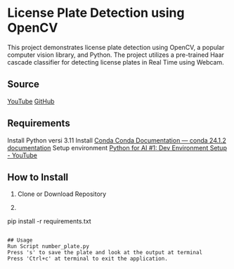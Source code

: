 # License Plate Detection using OpenCV
This project demonstrates license plate detection using OpenCV, a popular computer vision library, and Python. The project utilizes a pre-trained Haar cascade classifier for detecting license plates in Real Time using Webcam.

## Source
[YouTube](https://www.youtube.com/watch?v=ltpnWBBT7NI&t=344s)
[GitHub](https://github.com/entbappy/Car-Number-Plates-Detection)

## Requirements

Install Python versi 3.11
Install [Conda Conda Documentation — conda 24.1.2 documentation](https://docs.conda.io/projects/conda/en/stable/)
Setup environment [Python for AI #1: Dev Environment Setup - YouTube](https://www.youtube.com/watch?v=yTJxDzqo4fQ)

## How to Install

1. Clone or Download Repository
2. ```bash
pip install -r requirements.txt
```

## Usage
Run Script number_plate.py
Press 's' to save the plate and look at the output at terminal
Press 'Ctrl+c' at terminal to exit the application.
